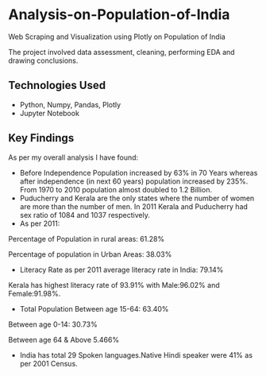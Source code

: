 # Analysis-on-Population-of-India
Web Scraping and Visualization using Plotly on Population of India

The project involved data assessment, cleaning, performing EDA and drawing conclusions.

## Technologies Used
- Python, Numpy, Pandas, Plotly
- Jupyter Notebook

## Key Findings
As per my overall analysis I have found:
- Before Independence Population increased by 63% in 70 Years whereas after independence (in next 60 years) population increased by 235%. From 1970 to 2010 population almost doubled to 1.2 Billion.
- Puducherry and Kerala are the only states where the number of women are more than the number of men. In 2011 Kerala and Puducherry had sex ratio of 1084 and 1037 respectively.
- As per 2011:

Percentage of Population in rural areas: 61.28%

Percentage of population in Urban Areas: 38.03%
- Literacy Rate as per 2011
average literacy rate in India: 79.14%

Kerala has highest literacy rate of 93.91% with Male:96.02% and Female:91.98%.
- Total Population
Between age 15-64: 63.40%

Between age 0-14: 30.73%

Between age 64 & Above 5.466%

- India has total 29 Spoken languages.Native Hindi speaker were 41% as per 2001 Census.

